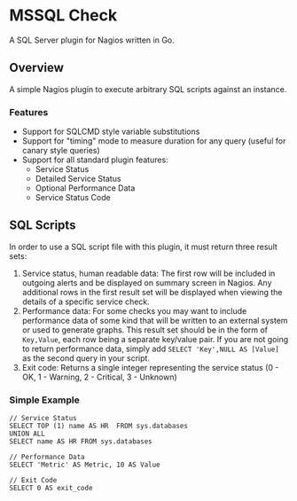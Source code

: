 # MSSQL Check
A SQL Server plugin for Nagios written in Go.

## Overview
A simple Nagios plugin to execute arbitrary SQL scripts against an instance.

### Features

- Support for SQLCMD style variable substitutions
- Support for "timing" mode to measure duration for any query (useful for canary style queries)
- Support for all standard plugin features:
  - Service Status
  - Detailed Service Status
  - Optional Performance Data
  - Service Status Code

## SQL Scripts
In order to use a SQL script file with this plugin, it must return three result sets:

1. Service status, human readable data: The first row will be included in outgoing alerts and be displayed on summary screen in Nagios. Any additional rows in the first result set will be displayed when viewing the details of a specific service check.
1. Performance data: For some checks you may want to include performance data of some kind that will be written to an external system or used to generate graphs. This result set should be in the form of `Key,Value`, each row being a separate key/value pair. If you are not going to return performance data, simply add `SELECT 'Key',NULL AS [Value]` as the second query in your script.
1. Exit code: Returns a single integer representing the service status (0 - OK, 1 - Warning, 2 - Critical, 3 - Unknown)

### Simple Example
```
// Service Status
SELECT TOP (1) name AS HR  FROM sys.databases
UNION ALL
SELECT name AS HR FROM sys.databases

// Performance Data
SELECT 'Metric' AS Metric, 10 AS Value

// Exit Code
SELECT 0 AS exit_code
```

